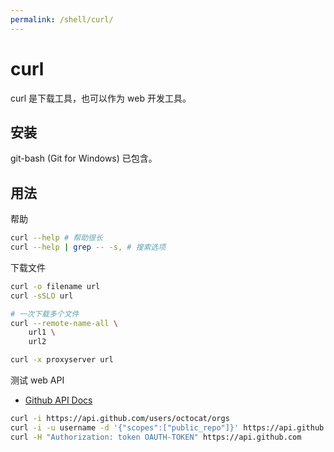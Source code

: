 ```yaml
---
permalink: /shell/curl/
---
```


# curl

curl 是下载工具，也可以作为 web 开发工具。

## 安装

git-bash (Git for Windows) 已包含。

## 用法

帮助

```sh
curl --help # 帮助很长
curl --help | grep -- -s, # 搜索选项
```

下载文件

```sh
curl -o filename url
curl -sSLO url

# 一次下载多个文件
curl --remote-name-all \
    url1 \
    url2

curl -x proxyserver url
```

测试 web API

- [Github API Docs](https://developer.github.com/v3/)

```sh
curl -i https://api.github.com/users/octocat/orgs
curl -i -u username -d '{"scopes":["public_repo"]}' https://api.github.com/authorizations
curl -H "Authorization: token OAUTH-TOKEN" https://api.github.com
```
